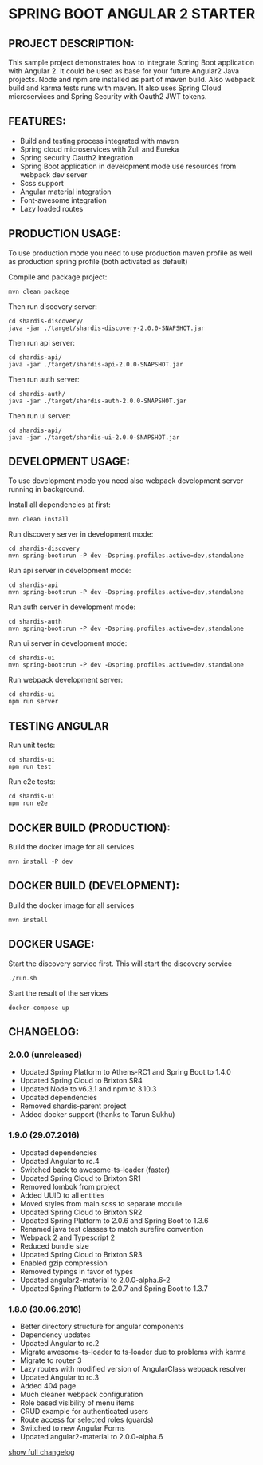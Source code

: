 # SPRING BOOT ANGULAR 2 STARTER

## PROJECT DESCRIPTION:

This sample project demonstrates how to integrate Spring Boot application with Angular 2.
It could be used as base for your future Angular2 Java projects.
Node and npm are installed as part of maven build. Also webpack build and karma tests runs with maven.
It also uses Spring Cloud microservices and Spring Security with Oauth2 JWT tokens.


## FEATURES:
* Build and testing process integrated with maven
* Spring cloud microservices with Zull and Eureka
* Spring security Oauth2 integration
* Spring Boot application in development mode use resources from webpack dev server
* Scss support
* Angular material integration
* Font-awesome integration
* Lazy loaded routes

## PRODUCTION USAGE:

To use production mode you need to use production maven profile as well as production spring profile (both activated as default)

Compile and package project:
```
mvn clean package
```

Then run discovery server:
```
cd shardis-discovery/
java -jar ./target/shardis-discovery-2.0.0-SNAPSHOT.jar
```

Then run api server:
```
cd shardis-api/
java -jar ./target/shardis-api-2.0.0-SNAPSHOT.jar
```

Then run auth server:
```
cd shardis-auth/
java -jar ./target/shardis-auth-2.0.0-SNAPSHOT.jar
```

Then run ui server:
```
cd shardis-api/
java -jar ./target/shardis-ui-2.0.0-SNAPSHOT.jar
```


## DEVELOPMENT USAGE:

To use development mode you need also webpack development server running in background.

Install all dependencies at first:
```
mvn clean install
```

Run discovery server in development mode:
```
cd shardis-discovery
mvn spring-boot:run -P dev -Dspring.profiles.active=dev,standalone
```

Run api server in development mode:
```
cd shardis-api
mvn spring-boot:run -P dev -Dspring.profiles.active=dev,standalone
```

Run auth server in development mode:
```
cd shardis-auth
mvn spring-boot:run -P dev -Dspring.profiles.active=dev,standalone
```

Run ui server in development mode:
```
cd shardis-ui
mvn spring-boot:run -P dev -Dspring.profiles.active=dev,standalone
```

Run webpack development server:
```
cd shardis-ui
npm run server
```

## TESTING ANGULAR

Run unit tests:
```
cd shardis-ui
npm run test
```

Run e2e tests:
```
cd shardis-ui
npm run e2e
```

## DOCKER BUILD (PRODUCTION):

Build the docker image for all services

```
mvn install -P dev
```

## DOCKER BUILD (DEVELOPMENT):

Build the docker image for all services

```
mvn install
```

## DOCKER USAGE:

Start the discovery service first. This will start the discovery service
```
./run.sh
```

Start the result of the services

```
docker-compose up
```



## CHANGELOG:

### 2.0.0 (unreleased)
* Updated Spring Platform to Athens-RC1 and Spring Boot to 1.4.0
* Updated Spring Cloud to Brixton.SR4
* Updated Node to v6.3.1 and npm to 3.10.3
* Updated dependencies
* Removed shardis-parent project
* Added docker support (thanks to Tarun Sukhu)

### 1.9.0 (29.07.2016)
* Updated dependencies
* Updated Angular to rc.4
* Switched back to awesome-ts-loader (faster)
* Updated Spring Cloud to Brixton.SR1
* Removed lombok from project
* Added UUID to all entities
* Moved styles from main.scss to separate module
* Updated Spring Cloud to Brixton.SR2
* Updated Spring Platform to 2.0.6 and Spring Boot to 1.3.6
* Renamed java test classes to match surefire convention
* Webpack 2 and Typescript 2
* Reduced bundle size
* Updated Spring Cloud to Brixton.SR3
* Enabled gzip compression
* Removed typings in favor of types
* Updated angular2-material to 2.0.0-alpha.6-2
* Updated Spring Platform to 2.0.7 and Spring Boot to 1.3.7

### 1.8.0 (30.06.2016)
* Better directory structure for angular components
* Dependency updates
* Updated Angular to rc.2
* Migrate awesome-ts-loader to ts-loader due to problems with karma
* Migrate to router 3
* Lazy routes with modified version of AngularClass webpack resolver
* Updated Angular to rc.3
* Added 404 page
* Much cleaner webpack configuration
* Role based visibility of menu items
* CRUD example for authenticated users
* Route access for selected roles (guards)
* Switched to new Angular Forms
* Updated angular2-material to 2.0.0-alpha.6


[show full changelog](CHANGELOG.md)
